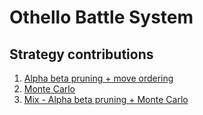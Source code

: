 # Othello Battle System

## Strategy contributions

1. [Alpha beta pruning + move ordering](https://github.com/Argentum11)
2. [Monte Carlo](https://github.com/ChrisTangzz)
3. [Mix - Alpha beta pruning + Monte Carlo]()